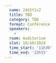```yaml
---
  name: 24d1t1s2
  title: TBD
  category: TBD
  format: Conférence
  speakers: 
    - 
  room: Auditorium
  slot: 10/10/2024
  time_start: '11h30'
  time_end: '12h15'
---
```

